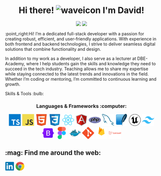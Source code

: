<h1 align="center">Hi there! <img src="https://user-images.githubusercontent.com/44104676/173990923-48b66056-0bff-472a-b5bf-faab4146e950.gif" height="40" alt="waveicon"> I'm David!</h1>

<p align="center">
    <img src="https://img.shields.io/badge/Love-Design-CB9DF0?style=flat" />
    <img src="https://img.shields.io/badge/Focus-Web%20Development-C2FFC7?style=flat" />
</p>

<p align="left">
:point_right:Hi! I’m a dedicated full-stack developer with a passion for creating robust, efficient, and user-friendly applications. With experience in both frontend and backend technologies, I strive to deliver seamless digital solutions that combine functionality and design.

In addition to my work as a developer, I also serve as a lecturer at DBE-Academy, where I help students gain the skills and knowledge they need to succeed in the tech industry. Teaching allows me to share my expertise while staying connected to the latest trends and innovations in the field. Whether I’m coding or mentoring, I’m committed to continuous learning and growth.


</p>

<summary>Skills & Tools :bulb:</summary>
<h3 align="center">Languages & Frameworks :computer:</h3>
<p align="center">
<img src="https://raw.githubusercontent.com/devicons/devicon/master/icons/typescript/typescript-original.svg" alt="typescript" width="40" height="40"/>
<img src="https://raw.githubusercontent.com/devicons/devicon/master/icons/javascript/javascript-original.svg" alt="javascript" width="40" height="40"/>
<img src="https://raw.githubusercontent.com/devicons/devicon/master/icons/html5/html5-original.svg" alt="html5" width="40" height="40"/>
<img src="https://raw.githubusercontent.com/devicons/devicon/master/icons/css3/css3-original.svg" alt="css" width="40" height="40"/>
<img src="https://raw.githubusercontent.com/devicons/devicon/master/icons/react/react-original.svg" alt="react" width="40" height="40"/>
<img src="https://raw.githubusercontent.com/devicons/devicon/master/icons/angularjs/angularjs-original.svg" alt="angular" width="40" height="40"/> <!-- Angular -->
<img src="https://raw.githubusercontent.com/devicons/devicon/master/icons/php/php-original.svg" alt="php" width="40" height="40"/>
<img src="https://raw.githubusercontent.com/devicons/devicon/master/icons/mysql/mysql-original.svg" alt="mysql" width="40" height="40"/>
<img src="https://raw.githubusercontent.com/devicons/devicon/master/icons/sqlite/sqlite-original.svg" alt="sqlite" width="40" height="40"/>
<img src="https://raw.githubusercontent.com/devicons/devicon/master/icons/unrealengine/unrealengine-original.svg" alt="unrealengine" width="40" height="40"/>
<img src="https://raw.githubusercontent.com/devicons/devicon/master/icons/tailwindcss/tailwindcss-original.svg" alt="tailwindcss" width="40" height="40"/>
<img src="https://raw.githubusercontent.com/devicons/devicon/master/icons/bootstrap/bootstrap-original.svg" alt="bootstrap" width="40" height="40"/>
<img src="https://raw.githubusercontent.com/devicons/devicon/master/icons/figma/figma-original.svg" alt="figma" width="40" height="40"/>
<img src="https://raw.githubusercontent.com/devicons/devicon/master/icons/docker/docker-original.svg" alt="docker" width="40" height="40"/> <!-- Docker -->
<img src="https://raw.githubusercontent.com/devicons/devicon/refs/heads/master/icons/git/git-plain.svg" alt="git" width="40" height="40"/> <!-- Git -->
<img src="https://github.com/devicons/devicon/raw/refs/heads/master/icons/firebase/firebase-original-wordmark.svg" alt="firebase" width="40" height="40"/> <!-- Firebase -->
<img src="https://github.com/devicons/devicon/raw/refs/heads/master/icons/laravel/laravel-original-wordmark.svg" alt="laravel" width="40" height="40"/> <!-- Laravel -->
</p>

<h2>:mag: Find me around the web:</h2>

<p align="left">
<a href="https://www.linkedin.com/in/david-schuchert-0ab892283/" target="blank"><img align="center" src="https://github.com/devicons/devicon/raw/refs/heads/master/icons/linkedin/linkedin-original.svg" alt="linkdin" height="30" /></a>
<a href="https://david-schuchert.de" target="blank"><img align="center" src="https://github.com/devicons/devicon/raw/refs/heads/master/icons/chrome/chrome-original.svg" alt="portfolio" height="30" /></a>
</p>



<!--
**daincoding/daincoding** is a ✨ _special_ ✨ repository because its `README.md` (this file) appears on your GitHub profile.

Here are some ideas to get you started:

- 🔭 I’m currently working on ...
- 🌱 I’m currently learning ...
- 👯 I’m looking to collaborate on ...
- 🤔 I’m looking for help with ...
- 💬 Ask me about ...
- 📫 How to reach me: ...
- 😄 Pronouns: ...
- ⚡ Fun fact: ...
-->
